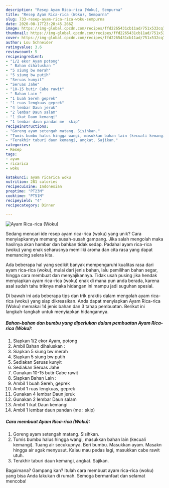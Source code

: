 ```yaml
---
description: "Resep Ayam Rica-rica (Woku), Sempurna"
title: "Resep Ayam Rica-rica (Woku), Sempurna"
slug: 733-resep-ayam-rica-rica-woku-sempurna
date: 2020-08-17T23:28:45.266Z
image: https://img-global.cpcdn.com/recipes/ffd2265431cb11ad/751x532cq70/ayam-rica-rica-woku-foto-resep-utama.jpg
thumbnail: https://img-global.cpcdn.com/recipes/ffd2265431cb11ad/751x532cq70/ayam-rica-rica-woku-foto-resep-utama.jpg
cover: https://img-global.cpcdn.com/recipes/ffd2265431cb11ad/751x532cq70/ayam-rica-rica-woku-foto-resep-utama.jpg
author: Lou Schneider
ratingvalue: 3.6
reviewcount: 5
recipeingredient:
- "1/2 ekor Ayam potong"
- " Bahan dihaluskan "
- "5 siung bw merah"
- "5 siung bw putih"
- "Seruas kunyit"
- "Seruas Jahe"
- "10-15 butir Cabe rawit"
- " Bahan Lain "
- "1 buah Sereh geprek"
- "1 ruas lengkuas geprek"
- "4 lembar Daun jeruk"
- "2 lembar Daun salam"
- "1 ikat Daun kemangi"
- "1 lembar daun pandan me  skip"
recipeinstructions:
- "Goreng ayam setengah matang. Sisihkan."
- "Tumis bumbu halus hingga wangi, masukkan bahan lain (kecuali kemangi). Tuang air secukupnya. Beri bumbu. Masukkan ayam. Masakn hingga air agak menyusut. Kalau mau pedas lagi, masukkan cabe rawit utuh."
- "Terakhir taburi daun kemangi, angkat. Sajikan."
categories:
- Resep
tags:
- ayam
- ricarica
- woku

katakunci: ayam ricarica woku 
nutrition: 281 calories
recipecuisine: Indonesian
preptime: "PT23M"
cooktime: "PT51M"
recipeyield: "4"
recipecategory: Dinner

---
```



![Ayam Rica-rica (Woku)](https://img-global.cpcdn.com/recipes/ffd2265431cb11ad/751x532cq70/ayam-rica-rica-woku-foto-resep-utama.jpg)

Sedang mencari ide resep ayam rica-rica (woku) yang unik? Cara menyiapkannya memang susah-susah gampang. Jika salah mengolah maka hasilnya akan hambar dan bahkan tidak sedap. Padahal ayam rica-rica (woku) yang enak seharusnya memiliki aroma dan cita rasa yang dapat memancing selera kita.

Ada beberapa hal yang sedikit banyak mempengaruhi kualitas rasa dari ayam rica-rica (woku), mulai dari jenis bahan, lalu pemilihan bahan segar, hingga cara membuat dan menyajikannya. Tidak usah pusing jika hendak menyiapkan ayam rica-rica (woku) enak di mana pun anda berada, karena asal sudah tahu triknya maka hidangan ini mampu jadi suguhan spesial.




Di bawah ini ada beberapa tips dan trik praktis dalam mengolah ayam rica-rica (woku) yang siap dikreasikan. Anda dapat menyiapkan Ayam Rica-rica (Woku) memakai 14 jenis bahan dan 3 tahap pembuatan. Berikut ini langkah-langkah untuk menyiapkan hidangannya.

<!--inarticleads1-->

##### Bahan-bahan dan bumbu yang diperlukan dalam pembuatan Ayam Rica-rica (Woku):

1. Siapkan 1/2 ekor Ayam, potong
1. Ambil  Bahan dihaluskan :
1. Siapkan 5 siung bw merah
1. Siapkan 5 siung bw putih
1. Sediakan Seruas kunyit
1. Sediakan Seruas Jahe
1. Gunakan 10-15 butir Cabe rawit
1. Siapkan  Bahan Lain :
1. Ambil 1 buah Sereh, geprek
1. Ambil 1 ruas lengkuas, geprek
1. Gunakan 4 lembar Daun jeruk
1. Gunakan 2 lembar Daun salam
1. Ambil 1 ikat Daun kemangi
1. Ambil 1 lembar daun pandan (me : skip)




<!--inarticleads2-->

##### Cara membuat Ayam Rica-rica (Woku):

1. Goreng ayam setengah matang. Sisihkan.
1. Tumis bumbu halus hingga wangi, masukkan bahan lain (kecuali kemangi). Tuang air secukupnya. Beri bumbu. Masukkan ayam. Masakn hingga air agak menyusut. Kalau mau pedas lagi, masukkan cabe rawit utuh.
1. Terakhir taburi daun kemangi, angkat. Sajikan.




Bagaimana? Gampang kan? Itulah cara membuat ayam rica-rica (woku) yang bisa Anda lakukan di rumah. Semoga bermanfaat dan selamat mencoba!
